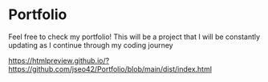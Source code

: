 # Portfolio
Feel free to check my portfolio! This will be a project that I will be constantly updating as I continue through my coding journey

https://htmlpreview.github.io/?https://github.com/jseo42/Portfolio/blob/main/dist/index.html

